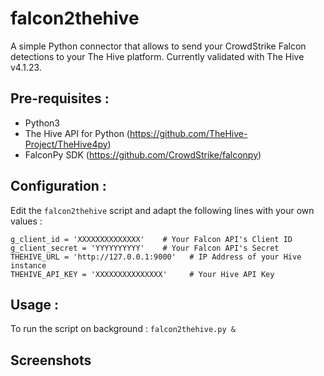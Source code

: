 # falcon2thehive

A simple Python connector that allows to send your CrowdStrike Falcon detections to your The Hive platform.
Currently validated with The Hive v4.1.23.

## Pre-requisites :
- Python3 
- The Hive API for Python (https://github.com/TheHive-Project/TheHive4py)
- FalconPy SDK (https://github.com/CrowdStrike/falconpy)



## Configuration :
Edit the `falcon2thehive` script and adapt the following lines with your own values :
```
g_client_id = 'XXXXXXXXXXXXXX'    # Your Falcon API's Client ID
g_client_secret = 'YYYYYYYYYY'    # Your Falcon API's Secret        
THEHIVE_URL = 'http://127.0.0.1:9000'   # IP Address of your Hive instance
THEHIVE_API_KEY = 'XXXXXXXXXXXXXXX'     # Your Hive API Key
```


## Usage :
To run the script on background :
`falcon2thehive.py &`


## Screenshots
